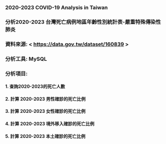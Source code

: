 ### 2020-2023 COVID-19 Analysis in Taiwan
### **分析2020-2023 台灣死亡病例地區年齡性別統計表-嚴重特殊傳染性肺炎**  
### **資料來源:** < https://data.gov.tw/dataset/160839 >  
### 分析工具: MySQL 
### __分析項目:__   
#### 1. 查詢2020-2023的死亡人數  
#### 2.  計算 2020-2023 男性確診的死亡比例   
#### 3. 計算 2020-2023 女性確診的死亡比例  
#### 4. 	計算 2020-2023 境外移入確診的死亡比例  
#### 5. 	計算 2020-2023 本土確診的死亡比例
													
										

